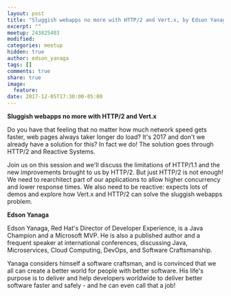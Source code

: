 ```yaml
---
layout: post
title: "Sluggish webapps no more with HTTP/2 and Vert.x, by Edson Yanaga"
excerpt: ""
meetup: 243825403
modified:
categories: meetup
hidden: true
author: edson_yanaga
tags: []
comments: true
share: true
image:
  feature:
date: 2017-12-05T17:30:00-05:00
---
```


__Sluggish webapps no more with HTTP/2 and Vert.x__

Do you have that feeling that no matter how much network speed gets faster, web pages always taker longer do load? 
It's 2017 and don't we already have a solution for this? In fact we do! The solution goes through HTTP/2 and Reactive Systems.

Join us on this session and we'll discuss the limitations of HTTP/1.1 and the new improvements brought to us by HTTP/2. 
But just HTTP/2 is not enough! We need to rearchitect part of our applications to allow higher concurrency and lower response times. 
We also need to be reactive: expects lots of demos and explore how Vert.x and HTTP/2 can solve the sluggish webapps problem.

__Edson Yanaga__

Edson Yanaga, Red Hat's Director of Developer Experience, is a Java Champion and a Microsoft MVP. 
He is also a published author and a frequent speaker at international conferences, discussing Java, Microservices, Cloud Computing, DevOps, and Software Craftsmanship. 

Yanaga considers himself a software craftsman, and is convinced that we all can create a better world for people with better software. 
His life's purpose is to deliver and help developers worldwide to deliver better software faster and safely - and he can even call that a job!
